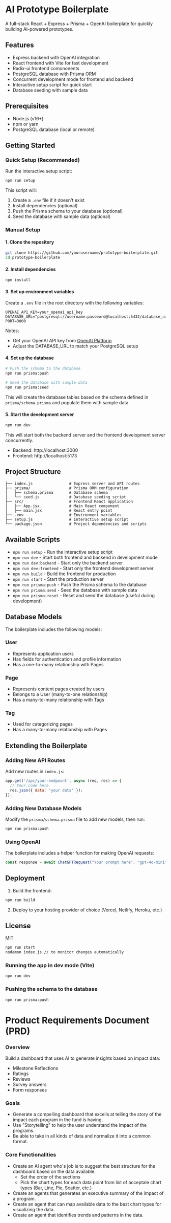 # AI Prototype Boilerplate

A full-stack React + Express + Prisma + OpenAI boilerplate for quickly building AI-powered prototypes.

## Features

- Express backend with OpenAI integration
- React frontend with Vite for fast development
- Radix-ui frontend comononents
- PostgreSQL database with Prisma ORM
- Concurrent development mode for frontend and backend
- Interactive setup script for quick start
- Database seeding with sample data

## Prerequisites

- Node.js (v16+)
- npm or yarn
- PostgreSQL database (local or remote)

## Getting Started

### Quick Setup (Recommended)

Run the interactive setup script:

```bash
npm run setup
```

This script will:
1. Create a `.env` file if it doesn't exist
2. Install dependencies (optional)
3. Push the Prisma schema to your database (optional)
4. Seed the database with sample data (optional)

### Manual Setup

#### 1. Clone the repository

```bash
git clone https://github.com/yourusername/prototype-boilerplate.git
cd prototype-boilerplate
```

#### 2. Install dependencies

```bash
npm install
```

#### 3. Set up environment variables

Create a `.env` file in the root directory with the following variables:

```
OPENAI_API_KEY=your_openai_api_key
DATABASE_URL="postgresql://username:password@localhost:5432/database_name"
PORT=3000
```

Notes:
- Get your OpenAI API key from [OpenAI Platform](https://platform.openai.com/api-keys)
- Adjust the DATABASE_URL to match your PostgreSQL setup

#### 4. Set up the database

```bash
# Push the schema to the database
npm run prisma:push

# Seed the database with sample data
npm run prisma:seed
```

This will create the database tables based on the schema defined in `prisma/schema.prisma` and populate them with sample data.

#### 5. Start the development server

```bash
npm run dev
```

This will start both the backend server and the frontend development server concurrently.

- Backend: http://localhost:3000
- Frontend: http://localhost:5173

## Project Structure

```
├── index.js                # Express server and API routes
├── prisma/                 # Prisma ORM configuration
│   ├── schema.prisma       # Database schema
│   └── seed.js             # Database seeding script
├── src/                    # Frontend React application
│   ├── App.jsx             # Main React component
│   ├── main.jsx            # React entry point
├── .env                    # Environment variables
├── setup.js                # Interactive setup script
└── package.json            # Project dependencies and scripts
```

## Available Scripts

- `npm run setup` - Run the interactive setup script
- `npm run dev` - Start both frontend and backend in development mode
- `npm run dev:backend` - Start only the backend server
- `npm run dev:frontend` - Start only the frontend development server
- `npm run build` - Build the frontend for production
- `npm run start` - Start the production server
- `npm run prisma:push` - Push the Prisma schema to the database
- `npm run prisma:seed` - Seed the database with sample data
- `npm run prisma:reset` - Reset and seed the database (useful during development)

## Database Models

The boilerplate includes the following models:

### User
- Represents application users
- Has fields for authentication and profile information
- Has a one-to-many relationship with Pages

### Page
- Represents content pages created by users
- Belongs to a User (many-to-one relationship)
- Has a many-to-many relationship with Tags

### Tag
- Used for categorizing pages
- Has a many-to-many relationship with Pages

## Extending the Boilerplate

### Adding New API Routes

Add new routes in `index.js`:

```javascript
app.get('/api/your-endpoint', async (req, res) => {
  // Your code here
  res.json({ data: 'your data' });
});
```

### Adding New Database Models

Modify the `prisma/schema.prisma` file to add new models, then run:

```bash
npm run prisma:push
```

### Using OpenAI

The boilerplate includes a helper function for making OpenAI requests:

```javascript
const response = await ChatGPTRequest("Your prompt here", "gpt-4o-mini");
```

## Deployment

1. Build the frontend:
```bash
npm run build
```

2. Deploy to your hosting provider of choice (Vercel, Netlify, Heroku, etc.)

## License

MIT

```bash
npm run start
nodemon index.js // to monitor changes automatically
```

### Running the app in dev mode (Vite)

```bash
npm run dev
```

### Pushing the schema to the database

```bash
npm run prisma:push
```

# Product Requirements Document (PRD)

### Overview

Build a dashboard that uses AI to generate insights based on impact data:
 - Milestone Reflections
 - Ratings
 - Reviews
 - Survey answers
 - Form responses

 ### Goals

 - Generate a compelling dashboard that excells at telling the story of the impact each program in the fund is having. 
 - Use "Storytelling" to help the user understand the impact of the programs.
 - Be able to take in all kinds of data and normalize it into a common format.

 ### Core Functionalities
  - Create an AI agent who's job is to suggest the best structure for the dashboard based on the data available.
    - Set the order of the sections
    - Pick the chart types for each data point from list of acceptale chart types (Bar, Line, Pie, Scatter, etc.)
  - Create an agents that generates an executive summary of the impact of a program.
  - Create an agent that can map available data to the best chart types for visualizing the data.
  - Create an agent that identifies trends and patterns in the data. 